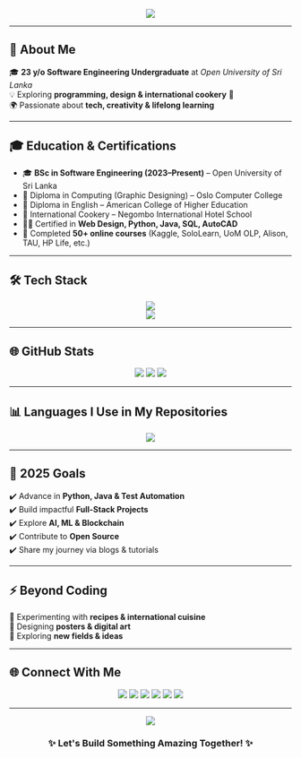 <!-- Profile Header -->
<p align="center">
  <img src="https://readme-typing-svg.herokuapp.com?font=Fira+Code&size=28&duration=3000&pause=1000&color=36BCF7&center=true&vCenter=true&width=800&lines=👋+Hey%2C+I'm+Methmina+Yasas;💻+Software+Engineering+Undergraduate;🚀+Passionate+Tech+Explorer;🌱+Always+Learning+New+Things" />
</p>

---

## 🌟 About Me  
🎓 **23 y/o Software Engineering Undergraduate** at *Open University of Sri Lanka*  
💡 Exploring **programming, design & international cookery** 🍳  
🌍 Passionate about **tech, creativity & lifelong learning**  

---

## 🎓 Education & Certifications
- 🎓 **BSc in Software Engineering (2023–Present)** – Open University of Sri Lanka  
- 🎨 Diploma in Computing (Graphic Designing) – Oslo Computer College  
- 💬 Diploma in English – American College of Higher Education  
- 🍳 International Cookery – Negombo International Hotel School  
- 🧑‍💻 Certified in **Web Design, Python, Java, SQL, AutoCAD**  
- 🏅 Completed **50+ online courses** (Kaggle, SoloLearn, UoM OLP, Alison, TAU, HP Life, etc.)  

---

## 🛠️ Tech Stack
<p align="center">
  <img src="https://skillicons.dev/icons?i=python,java,cpp,cs,html,css,javascript,sql" /><br/>
  <img src="https://skillicons.dev/icons?i=react,nodejs,mysql,git,github,vscode,postman,figma" />
</p>

---

## 🌐 GitHub Stats
<p align="center">
  <img src="https://github-readme-stats.vercel.app/api?username=MethminaYasas&show_icons=true&theme=radical&hide_border=true" />
  <img src="https://github-readme-streak-stats.herokuapp.com/?user=MethminaYasas&theme=radical&hide_border=true" />
  <img src="https://github-profile-trophy.vercel.app/?username=MethminaYasas&theme=radical&no-frame=true&no-bg=true&margin-w=5" />
</p>

---

## 📊 Languages I Use in My Repositories
<p align="center">
  <img src="https://github-readme-stats.vercel.app/api/top-langs/?username=MethminaYasas&layout=compact&theme=radical&hide_border=true&langs_count=10" />
</p>

---

## 🎯 2025 Goals
✔️ Advance in **Python, Java & Test Automation**  
✔️ Build impactful **Full-Stack Projects**  
✔️ Explore **AI, ML & Blockchain**  
✔️ Contribute to **Open Source**  
✔️ Share my journey via blogs & tutorials  

---

## ⚡ Beyond Coding
🍳 Experimenting with **recipes & international cuisine**  
🎨 Designing **posters & digital art**  
🚀 Exploring **new fields & ideas**  

---

## 🌐 Connect With Me
<p align="center">
  <a href="mailto:methminay@gmail.com"><img src="https://img.shields.io/badge/Gmail-D14836?style=for-the-badge&logo=gmail&logoColor=white" /></a>
  <a href="https://www.linkedin.com/in/methmina-yasas-57658a227/"><img src="https://img.shields.io/badge/LinkedIn-0A66C2?style=for-the-badge&logo=linkedin&logoColor=white" /></a>
  <a href="https://x.com/MethminaYasas"><img src="https://img.shields.io/badge/X-Twitter-1DA1F2?style=for-the-badge&logo=twitter&logoColor=white" /></a>
  <a href="https://www.instagram.com/methmina_999"><img src="https://img.shields.io/badge/Instagram-E4405F?style=for-the-badge&logo=instagram&logoColor=white" /></a>
  <a href="https://github.com/MethminaYasas"><img src="https://img.shields.io/badge/GitHub-181717?style=for-the-badge&logo=github&logoColor=white" /></a>
  <a href="https://api.whatsapp.com/send?phone=+94740224207&text=Hello+Methmina!"><img src="https://img.shields.io/badge/WhatsApp-25D366?style=for-the-badge&logo=whatsapp&logoColor=white" /></a>
</p>

---

<p align="center">
  <img src="https://quotes-github-readme.vercel.app/api?type=vertical&theme=tokyonight" />
</p>

<h3 align="center">✨ Let's Build Something Amazing Together! ✨</h3>
